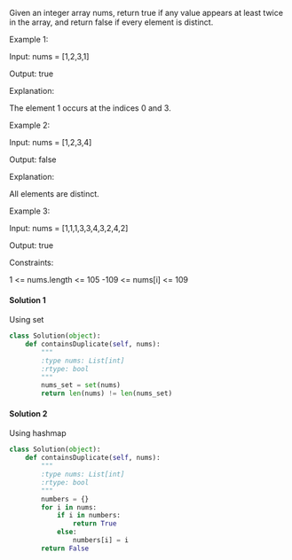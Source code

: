 Given an integer array nums, return true if any value appears at least twice in the array, and return false if every element is distinct.

 

Example 1:

Input: nums = [1,2,3,1]

Output: true

Explanation:

The element 1 occurs at the indices 0 and 3.

Example 2:

Input: nums = [1,2,3,4]

Output: false

Explanation:

All elements are distinct.

Example 3:

Input: nums = [1,1,1,3,3,4,3,2,4,2]

Output: true

 

Constraints:

1 <= nums.length <= 105
-109 <= nums[i] <= 109
 
#### Solution 1

Using set

```python
class Solution(object):
    def containsDuplicate(self, nums):
        """
        :type nums: List[int]
        :rtype: bool
        """
        nums_set = set(nums)
        return len(nums) != len(nums_set)

```
#### Solution 2

Using hashmap
```python
class Solution(object):
    def containsDuplicate(self, nums):
        """
        :type nums: List[int]
        :rtype: bool
        """
        numbers = {}
        for i in nums:
            if i in numbers:
                return True
            else:
                numbers[i] = i
        return False
```